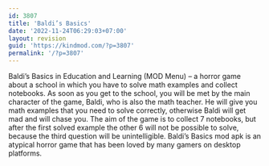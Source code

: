 ```yaml
---
id: 3807
title: 'Baldi’s Basics'
date: '2022-11-24T06:29:03+07:00'
layout: revision
guid: 'https://kindmod.com/?p=3807'
permalink: '/?p=3807'
---
```


Baldi’s Basics in Education and Learning (MOD Menu) – a horror game about a school in which you have to solve math examples and collect notebooks. As soon as you get to the school, you will be met by the main character of the game, Baldi, who is also the math teacher. He will give you math examples that you need to solve correctly, otherwise Baldi will get mad and will chase you. The aim of the game is to collect 7 notebooks, but after the first solved example the other 6 will not be possible to solve, because the third question will be unintelligible. Baldi’s Basics mod apk is an atypical horror game that has been loved by many gamers on desktop platforms.